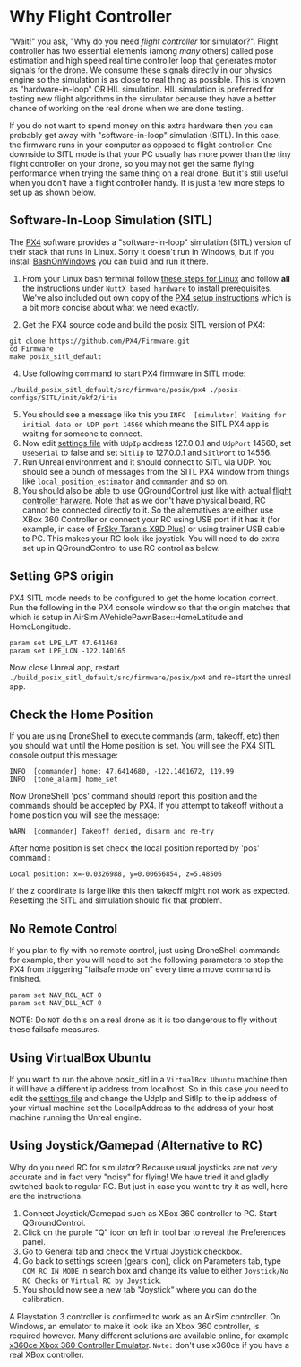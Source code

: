 # Why Flight Controller
"Wait!" you ask, "Why do you need *flight controller* for simulator?". Flight controller has two essential elements (among *many* others) called pose estimation and high speed real time controller loop that generates motor signals for the drone. We consume these signals directly in our physics engine so the simulation is as close to real thing as possible. This is known as "hardware-in-loop" OR HIL simulation. HIL simulation is preferred for testing 
new flight algorithms in the simulator because they have a better chance of working on the real drone when we are done testing.

If you do not want to spend money on this extra hardware then you can probably get away with "software-in-loop" simulation (SITL). 
In this case, the firmware runs in your computer as opposed to flight controller. One downside to SITL mode is that your PC usually has more power than 
the tiny flight controller on your drone, so you may not get the same flying performance when trying the same thing on a real drone.
But it's still useful when you don't have a flight controller handy. It is just a few more steps to set up as shown below.

## Software-In-Loop Simulation (SITL)

The [PX4](http://dev.px4.io) software provides a "software-in-loop" simulation (SITL) version of their stack that runs in Linux.
Sorry it doesn't run in Windows, but if you install [BashOnWindows](https://msdn.microsoft.com/en-us/commandline/wsl/install_guide)
you can build and run it there.

1. From your Linux bash terminal follow [these steps for Linux](http://dev.px4.io/starting-installing-linux.html)
and follow **all** the instructions under `NuttX based hardware` to install prerequisites.  We've also included
out own copy of the [PX4 setup instructions](px4.md) which is a bit more concise about what we need exactly.

3. Get the PX4 source code and build the posix SITL version of PX4:
```
git clone https://github.com/PX4/Firmware.git
cd Firmware
make posix_sitl_default
```
4. Use following command to start PX4 firmware in SITL mode:
```
./build_posix_sitl_default/src/firmware/posix/px4 ./posix-configs/SITL/init/ekf2/iris
```
5. You should see a message like this you `INFO  [simulator] Waiting for initial data on UDP port 14560` which means the SITL PX4 app is
waiting for someone to connect.
6. Now edit [settings file](settings.md) with `UdpIp` address 127.0.0.1 and `UdpPort` 14560, set `UseSerial` to false
and set `SitlIp` to 127.0.0.1 and `SitlPort` to 14556.
7. Run Unreal environment and it should connect to SITL via UDP.  You should see a bunch of messages from the SITL PX4 window from
things like `local_position_estimator` and `commander` and so on.
8. You should also be able to use QGroundControl just like with actual [flight controller harware](prereq.md). 
Note that as we don't have physical board, RC cannot be connected directly to it. 
So the alternatives are either use XBox 360 Controller or connect your RC using USB port if it has it 
(for example, in case of [FrSky Taranis X9D Plus](prereq.md)) or using trainer USB cable to PC. 
This makes your RC look like joystick. You will need to do extra set up in QGroundControl to use RC control as below.

## Setting GPS origin

PX4 SITL mode needs to be configured to get the home location correct.  Run the following in the PX4 console window
so that the origin matches that which is setup in AirSim AVehiclePawnBase::HomeLatitude and HomeLongitude.

````
param set LPE_LAT 47.641468
param set LPE_LON -122.140165
````

Now close Unreal app, restart `./build_posix_sitl_default/src/firmware/posix/px4` and re-start the unreal app.  

## Check the Home Position

If you are using DroneShell to execute commands (arm, takeoff, etc) then you should wait until the Home position is set.
You will see the PX4 SITL console output this message:

````
INFO  [commander] home: 47.6414680, -122.1401672, 119.99
INFO  [tone_alarm] home_set
````

Now DroneShell 'pos' command should report this position and the commands should be accepted by PX4.  If you attempt to
takeoff without a home position you will see the message:

````
WARN  [commander] Takeoff denied, disarm and re-try
````

After home position is set check the local position reported by 'pos' command :

````
Local position: x=-0.0326988, y=0.00656854, z=5.48506
````

If the z coordinate is large like this then takeoff might not work as expected.  Resetting the SITL and simulation 
should fix that problem.

## No Remote Control

If you plan to fly with no remote control, just using DroneShell commands for example, then you will need to set the
following parameters to stop the PX4 from triggering "failsafe mode on" every time a move command is finished.

````
param set NAV_RCL_ACT 0
param set NAV_DLL_ACT 0
````

NOTE: Do `NOT` do this on a real drone as it is too dangerous to fly without these failsafe measures.

## Using VirtualBox Ubuntu

If you want to run the above posix_sitl in a `VirtualBox Ubuntu` machine then it will have a different ip address from localhost.
So in this case you need to edit the [settings file](settings.md) and change the UdpIp and SitlIp to the ip address of your virtual machine
set the  LocalIpAddress to the address of your host machine running the Unreal engine. 

## Using Joystick/Gamepad (Alternative to RC)
Why do you need RC for simulator? Because usual joysticks are not very accurate and in fact very "noisy" for flying! 
We have tried it and gladly switched back to regular RC. But just in case you want to try it as well, here are the instructions.

1. Connect Joystick/Gamepad such as XBox 360 controller to PC. Start QGroundControl.
2. Click on the purple "Q" icon on left in tool bar to reveal the Preferences panel.
3. Go to General tab and check the Virtual Joystick checkbox.
4. Go back to settings screen (gears icon), click on Parameters tab, type `COM_RC_IN_MODE` in search box and change its value to either `Joystick/No RC Checks` or `Virtual RC by Joystick`.
5. You should now see a new tab "Joystick" where you can do the calibration.

A Playstation 3 controller is confirmed to work as an AirSim controller. On Windows, an emulator to make it look like an Xbox 360 controller, is required however. Many different solutions are available online, for example [x360ce Xbox 360 Controller Emulator](https://github.com/x360ce/x360ce).  `Note:` don't use x360ce if you have a real XBox controller.
